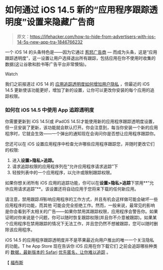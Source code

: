 # 如何通过 iOS 14.5 新的“应用程序跟踪透明度”设置来隐藏广告商

> 原文：<https://lifehacker.com/how-to-hide-from-advertisers-with-ios-14-5s-new-app-tra-1846766232>

一个 iOS 14 的头条特色是——因为它通过 [惹怒广告商](https://www.macobserver.com/news/advertisers-react-ios-att/) — 而成为头条，这是“应用跟踪透明度”，这一设置让用户选择退出所有跟踪，包括应用在你不使用时收集的数据(这让谷歌和脸书等广告平台非常懊恼)。

Watch

我们之前报道过 iOS 14 的 [应用追踪透明度如何增加用户隐私](https://lifehacker.com/how-to-piss-off-advertisers-with-your-ios-14-settings-1844870607) ，但最近的 iOS 14.5 更新使该功能更好，增加了新的设置，让你可以更改你安装的每个应用的追踪权限。

### 如何在 iOS 14.5 中使用 App 追踪透明度

你需要更新到 iOS 14.5(或 iPadOS 14.5)才能使用新的应用程序跟踪透明度设置，但一旦安装了更新，该功能就会默认打开。你会注意到，每当你安装一个新的应用程序时，它就会生效——一个弹出的通知现在会询问你是否想让应用程序跟踪你。

您还可以在 iOS 设置应用程序中检查允许哪些应用程序跟踪您，并随时更改它们的权限:

1.  进入**设置>隐私>追踪。**
2.  请求追踪权限的应用程序列在“允许应用程序请求追踪”下
3.  轻按列表中的一个应用程序，以允许或限制跟踪权限。

如果你想关闭所有 iOS 应用的追踪功能，你可以在**设置>隐私>追踪**下禁用**“允许应用请求追踪”**。该设置还将自动应用于您将来下载的任何新应用。

请注意，禁用跟踪*将*影响应用程序的工作方式，并且有机会这样做可能会破坏一些应用程序的功能，而其他 可能会完全拒绝工作。然而，一般来说，最常见的影响是你会看到不太相关的广告——如果你禁用其跟踪权限，应用程序会警告你。如果证明对你来说是个问题，你可以随时恢复跟踪权限(并且你不介意被跟踪)。如果某个应用程序在禁用跟踪的情况下无法工作，并且您仍然不想被跟踪，您可以随时删除该应用程序。

iOS 14.5 的应用程序跟踪透明度并不是苹果最近向用户推出的唯一一个关注隐私的功能。T he App Store 现在告诉你 iOS 应用在你下载它们 之前会追踪哪些种类的 [数据，最新版本的 Safari](https://lifehacker.com/how-to-limit-googles-apps-from-tracking-you-on-your-app-1846357454) [优先匿名，让你难以追踪](https://lifehacker.com/safari-is-now-the-best-browser-for-blocking-third-party-1842489581) 。

【 [福布斯](https://www.forbes.com/sites/kateoflahertyuk/2021/04/24/ios-145-how-this-outstanding-new-feature-will-change-your-iphone-forever/?sh=17a5a2b211bf)